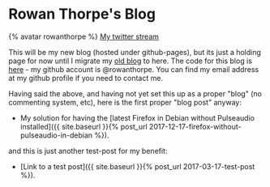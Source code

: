 # Rowan Thorpe's Blog

{% avatar rowanthorpe %} [My twitter stream](https://twitter.com/rowanthorpe)

This will be my new blog (hosted under github-pages), but its just a holding page for now until I migrate my
[old blog](https://rowanthorpe.wordpress.com) to here. The code for this blog is
[here](https://github.com/rowanthorpe/rowanthorpe.github.io) - my github account is @rowanthorpe. You can
find my email address at my github profile if you need to contact me.

Having said the above, and having not yet set this up as a proper "blog" (no commenting system, etc), here
is the first proper "blog post" anyway:

* My solution for having the
  [latest Firefox in Debian without Pulseaudio installed]({{ site.baseurl }}{% post_url 2017-12-17-firefox-without-pulseaudio-in-debian %}).

and this is just another test-post for my benefit:

* [Link to a test post]({{ site.baseurl }}{% post_url 2017-03-17-test-post %}).
